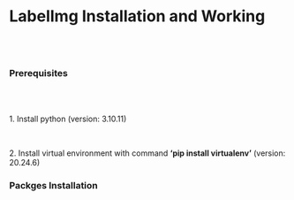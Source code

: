 <h1>
  LabelImg Installation and Working
</h1></br></br>

<h3>
  Prerequisites
</h3></br></br>
<p>1. Install python (version: 3.10.11)</p></br>
<p>2. Install virtual environment with command <b>‘pip install virtualenv’</b> (version: 20.24.6)</p>
<h3>
  Packges Installation
</h3>
</br>
</br>
<p></p>
